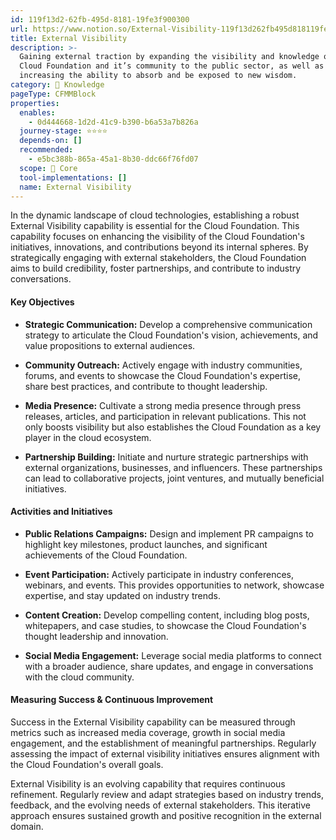 ```yaml
---
id: 119f13d2-62fb-495d-8181-19fe3f900300
url: https://www.notion.so/External-Visibility-119f13d262fb495d818119fe3f900300
title: External Visibility
description: >-
  Gaining external traction by expanding the visibility and knowledge of the
  Cloud Foundation and it’s community to the public sector, as well as
  increasing the ability to absorb and be exposed to new wisdom.
category: 🧠 Knowledge
pageType: CFMMBlock
properties:
  enables:
    - 0d444668-1d2d-41c9-b390-b6a53a7b826a
  journey-stage: ⭐️⭐️⭐️⭐️
  depends-on: []
  recommended:
    - e5bc388b-865a-45a1-8b30-ddc66f76fd07
  scope: 🏢 Core
  tool-implementations: []
  name: External Visibility
---
```


In the dynamic landscape of cloud technologies, establishing a robust External Visibility capability is essential for the Cloud Foundation. This capability focuses on enhancing the visibility of the Cloud Foundation's initiatives, innovations, and contributions beyond its internal spheres. By strategically engaging with external stakeholders, the Cloud Foundation aims to build credibility, foster partnerships, and contribute to industry conversations.

#### **Key Objectives**

- **Strategic Communication:** Develop a comprehensive communication strategy to articulate the Cloud Foundation's vision, achievements, and value propositions to external audiences.

- **Community Outreach:** Actively engage with industry communities, forums, and events to showcase the Cloud Foundation's expertise, share best practices, and contribute to thought leadership.

- **Media Presence:** Cultivate a strong media presence through press releases, articles, and participation in relevant publications. This not only boosts visibility but also establishes the Cloud Foundation as a key player in the cloud ecosystem.

- **Partnership Building:** Initiate and nurture strategic partnerships with external organizations, businesses, and influencers. These partnerships can lead to collaborative projects, joint ventures, and mutually beneficial initiatives.

#### **Activities and Initiatives**

- **Public Relations Campaigns:** Design and implement PR campaigns to highlight key milestones, product launches, and significant achievements of the Cloud Foundation.

- **Event Participation:** Actively participate in industry conferences, webinars, and events. This provides opportunities to network, showcase expertise, and stay updated on industry trends.

- **Content Creation:** Develop compelling content, including blog posts, whitepapers, and case studies, to showcase the Cloud Foundation's thought leadership and innovation.

- **Social Media Engagement:** Leverage social media platforms to connect with a broader audience, share updates, and engage in conversations with the cloud community.

#### **Measuring Success & Continuous Improvement**

Success in the External Visibility capability can be measured through metrics such as increased media coverage, growth in social media engagement, and the establishment of meaningful partnerships. Regularly assessing the impact of external visibility initiatives ensures alignment with the Cloud Foundation's overall goals.

External Visibility is an evolving capability that requires continuous refinement. Regularly review and adapt strategies based on industry trends, feedback, and the evolving needs of external stakeholders. This iterative approach ensures sustained growth and positive recognition in the external domain.